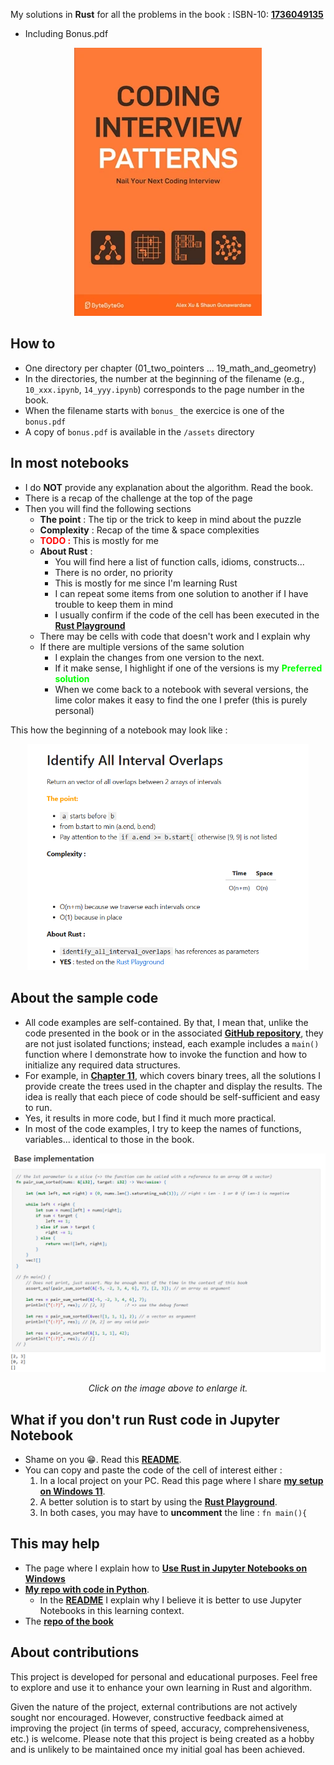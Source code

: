 My solutions in **Rust** for all the problems in the book : ISBN-10: [**1736049135**](https://amzn.eu/d/e3MFYEf) 
* Including Bonus.pdf

<div align="center">
<img src="./assets/book_cover.webp" alt="" width="300" loading="lazy"/>
</div>



## How to
* One directory per chapter (01_two_pointers ... 19_math_and_geometry)
* In the directories, the number at the beginning of the filename (e.g., ``10_xxx.ipynb``, ``14_yyy.ipynb``) corresponds to the page number in the book.
* When the filename starts with `bonus_` the exercice is one of the ``bonus.pdf`` 
* A copy of ``bonus.pdf`` is available in the ``/assets`` directory
 




## In most notebooks
* I do **NOT** provide any explanation about the algorithm. Read the book.
* There is a recap of the challenge at the top of the page
* Then you will find the following sections
    * **The point** : The tip or the trick to keep in mind about the puzzle
    * **Complexity** : Recap of the time & space complexities
    * <span style="color:red"><b>TODO : </b></span>  This is mostly for me
    * **About Rust** :
        * You will find here a list of function calls, idioms, constructs...
        * There is no order, no priority
        * This is mostly for me since I'm learning Rust
        * I can repeat some items from one solution to another if I have trouble to keep them in mind
        * I usually confirm if the code of the cell has been executed in the [**Rust Playground**](https://play.rust-lang.org/)
    * There may be cells with code that doesn't work and I explain why
    * If there are multiple versions of the same solution 
        * I explain the changes from one version to the next.
        * If it make sense, I highlight if one of the versions is my <span style="color:lime"><b>Preferred solution</b></span>
        * When we come back to a notebook with several versions, the lime color makes it easy to find the one I prefer (this is purely personal)

This how the beginning of a notebook may look like :

<div align="center">
<img src="./assets/exercice_header.png" alt="" width="450" loading="lazy"/>
</div>

## About the sample code
* All code examples are self-contained. By that, I mean that, unlike the code presented in the book or in the associated [**GitHub repository**](https://github.com/ByteByteGoHq/coding-interview-patterns), they are not just isolated functions; instead, each example includes a ``main()`` function where I demonstrate how to invoke the function and how to initialize any required data structures. 
* For example, in [**Chapter 11**](https://github.com/40tude/rust_coding_interview/tree/main/11_trees), which covers binary trees, all the solutions I provide create the trees used in the chapter and display the results. The idea is really that each piece of code should be self-sufficient and easy to run.
* Yes, it results in more code, but I find it much more practical.
* In most of the code examples, I try to keep the names of functions, variables... identical to those in the book.

<div align="center">
<img src="./assets/cell.png" alt="" width="900" loading="lazy"/>
<p><i>Click on the image above to enlarge it.</i></p>
</div>


## What if you don't run Rust code in Jupyter Notebook
* Shame on you 😁. Read this [**README**](https://github.com/40tude/py_coding_interview/blob/main/README.md).
* You can copy and paste the code of the cell of interest either :
    1. In a local project on your PC. Read this page where I share [**my setup on Windows 11**](https://www.40tude.fr/docs/06_programmation/rust/005_my_rust_setup_win11/my_rust_setup_win11.html).
    1. A better solution is to start by using the [**Rust Playground**](https://play.rust-lang.org/). 
    1. In both cases, you may have to **uncomment** the line : ``fn main(){`` 


## This may help
* The page where I explain how to [**Use Rust in Jupyter Notebooks on Windows**](https://www.40tude.fr/docs/06_programmation/rust/001_rust_jupyter/rust_jupyter.html)
* [**My repo with code in Python**](https://github.com/40tude/py_coding_interview). 
    * In the [**README**](https://github.com/40tude/py_coding_interview/blob/main/README.md) I explain why I believe it is better to use Jupyter Notebooks in this learning context.
* The [**repo of the book**](https://github.com/ByteByteGoHq/coding-interview-patterns)

## About contributions
This project is developed for personal and educational purposes. Feel free to explore and use it to enhance your own learning in Rust and algorithm.

Given the nature of the project, external contributions are not actively sought nor encouraged. However, constructive feedback aimed at improving the project (in terms of speed, accuracy, comprehensiveness, etc.) is welcome. Please note that this project is being created as a hobby and is unlikely to be maintained once my initial goal has been achieved.